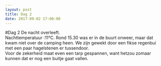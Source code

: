 ```yaml
---
layout: post
title: Dag 2
date: 2017-09-02 17:00:00
---
```

#Dag 2
De nacht overleeft.<br>
Nachttemperatuur :11°C.
Rond 15.30 was er in de buurt onweer, maar dat kwam niet over de camping heen. We zijn gewekt door een fikse regenbui met een paar hagelstenen er tussendoor.<br>
Voor de zekerheid maat even een tarp gespannen, want hetzou zomaar kunnen dat er nog een buitje gaat vallen.
